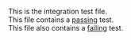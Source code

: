 This is the integration test file.  
This file contains a [passing](?=a.passingTest()) test.  
This file also contains a [failing](?=a.failingTest()) test.
